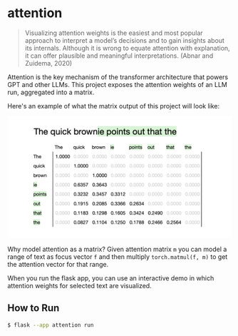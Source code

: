 # attention

> Visualizing attention weights is the easiest and most popular
> approach to interpret a model’s decisions and to gain insights
> about its internals. Although it is wrong to equate attention
> with explanation, it can offer plausible and meaningful
> interpretations. (Abnar and Zuidema, 2020)

Attention is the key mechanism of the transformer architecture that
powers GPT and other LLMs. This project exposes the attention
weights of an LLM run, aggregated into a matrix.

Here's an example of what the matrix output of this project will look like:

![attention matrix](matrix.png)

Why model attention as a matrix? Given attention matrix `m` you can model
a range of text as focus vector `f` and then multiply
`torch.matmul(f, m)` to get the attention vector for that range.

When you run the flask app, you can use an interactive demo in which attention
weights for selected text are visualized.

## How to Run

```sh
$ flask --app attention run
```
